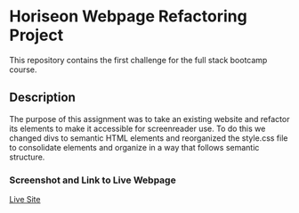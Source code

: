 # Horiseon Webpage Refactoring Project

This repository contains the first challenge for the full stack bootcamp course.

## Description

The purpose of this assignment was to take an existing website and refactor its elements to make it accessible for screenreader use. To do this we changed divs to semantic HTML elements and reorganized the style.css file to consolidate elements and organize in a way that follows semantic structure.

### Screenshot and Link to Live Webpage

[Live Site]([https://nihsad.github.io/challenge-01/](https://nihsad.github.io/horiseon-refactor/)https://nihsad.github.io/horiseon-refactor/)
